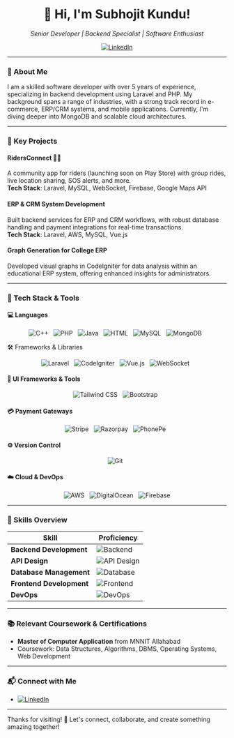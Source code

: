 <h1 align="center">👋 Hi, I'm Subhojit Kundu!</h1>
<p align="center">
  <em>Senior Developer | Backend Specialist | Software Enthusiast</em>
</p>

<p align="center">
  <a href="https://linkedin.com/in/subhojit-kundu" target="_blank">
    <img src="https://img.shields.io/badge/LinkedIn-Subhojit%20Kundu-blue?style=for-the-badge&logo=linkedin" alt="LinkedIn">
  </a>
  <!--
  <a href="mailto:subhojitkundu@example.com" target="_blank">
    <img src="https://img.shields.io/badge/Email-subhojitkundu@example.com-red?style=for-the-badge&logo=gmail" alt="Email">
  </a>
  -->
</p>

---

### 🚀 About Me
I am a skilled software developer with over 5 years of experience, specializing in backend development using Laravel and PHP. My background spans a range of industries, with a strong track record in e-commerce, ERP/CRM systems, and mobile applications. Currently, I'm diving deeper into MongoDB and scalable cloud architectures.

---

<!--
---

### 💼 Professional Experience

- **Senior Developer** at **ASKTECH.IO**  
  <small>*April 2024 - Present*</small>
  - Developed a robust, database-driven shopping cart with rewards integration.
  - Architected backend ERP/CRM services with real-time notifications and secure payment gateways (Razorpay, Stripe, etc.).

- **PHP Backend Developer** at **Shining Softech**  
  <small>*January 2019 - March 2024*</small>
  - Enhanced ERP systems with secure video conferencing and real-time updates.
  - Integrated REST APIs for seamless functionality across educational and e-commerce platforms.
---
-->

### 🌟 Key Projects

#### RidersConnect 🚴‍♂️
A community app for riders (launching soon on Play Store) with group rides, live location sharing, SOS alerts, and more.  
**Tech Stack**: Laravel, MySQL, WebSocket, Firebase, Google Maps API

#### ERP & CRM System Development
Built backend services for ERP and CRM workflows, with robust database handling and payment integrations for real-time transactions.  
**Tech Stack**: Laravel, AWS, MySQL, Vue.js

#### Graph Generation for College ERP
Developed visual graphs in CodeIgniter for data analysis within an educational ERP system, offering enhanced insights for administrators.

---

### 🧰 Tech Stack & Tools

#### 💻 Languages
<p align="center"> 
  <img src="https://img.shields.io/badge/C++-00599C?style=flat&logo=c%2B%2B&logoColor=white" alt="C++"> &nbsp; 
  <img src="https://img.shields.io/badge/PHP-777BB4?style=flat&logo=php&logoColor=white" alt="PHP"> &nbsp; 
  <img src="https://img.shields.io/badge/Java-007396?style=flat&logo=java&logoColor=white" alt="Java"> &nbsp; 
  <img src="https://img.shields.io/badge/HTML-E34F26?style=flat&logo=html5&logoColor=white" alt="HTML"> &nbsp; 
  <img src="https://img.shields.io/badge/MySQL-4479A1?style=flat&logo=mysql&logoColor=white" alt="MySQL"> &nbsp; 
  <img src="https://img.shields.io/badge/MongoDB-47A248?style=flat&logo=mongodb&logoColor=white" alt="MongoDB"> &nbsp;
</p

#### 🛠 Frameworks & Libraries
<p align="center"> 
  <img src="https://img.shields.io/badge/Laravel-FF2D20?style=flat&logo=laravel&logoColor=white" alt="Laravel"> &nbsp; 
  <img src="https://img.shields.io/badge/CodeIgniter-EF4223?style=flat&logo=codeigniter&logoColor=white" alt="CodeIgniter"> &nbsp; 
  <img src="https://img.shields.io/badge/Vue.js-42b883?style=flat&logo=vue-dot-js&logoColor=white" alt="Vue.js"> &nbsp; 
  <img src="https://img.shields.io/badge/WebSocket-1E8BC3?style=flat&logo=websocket&logoColor=white" alt="WebSocket"> &nbsp; 
</p>

#### 🎨 UI Frameworks & Tools
<p align="center"> 
  <img src="https://img.shields.io/badge/Tailwind%20CSS-38B2AC?style=flat&logo=tailwind-css&logoColor=white" alt="Tailwind CSS"> &nbsp; 
  <img src="https://img.shields.io/badge/Bootstrap-563D7C?style=flat&logo=bootstrap&logoColor=white" alt="Bootstrap"> &nbsp; 
</p>

#### 💳 Payment Gateways
<p align="center"> 
  <img src="https://img.shields.io/badge/Stripe-008CFF?style=flat&logo=stripe&logoColor=white" alt="Stripe"> &nbsp; 
  <img src="https://img.shields.io/badge/Razorpay-4E0B35?style=flat&logo=razorpay&logoColor=white" alt="Razorpay"> &nbsp; 
  <img src="https://img.shields.io/badge/PhonePe-0066CC?style=flat&logo=phonepe&logoColor=white" alt="PhonePe"> &nbsp; 
</p>

#### ⚙️ Version Control
<p align="center"> <img src="https://img.shields.io/badge/Git-F05032?style=flat&logo=git&logoColor=white" alt="Git"> &nbsp; </p>


#### ☁️ Cloud & DevOps
<p align="center">
  <img src="https://img.shields.io/badge/AWS-FF9900?style=flat&logo=amazon-aws&logoColor=white" alt="AWS"> &nbsp;
  <img src="https://img.shields.io/badge/DigitalOcean-0080FF?style=flat&logo=digitalocean&logoColor=white" alt="DigitalOcean"> &nbsp;
  <img src="https://img.shields.io/badge/Firebase-FFCA28?style=flat&logo=firebase&logoColor=white" alt="Firebase">
</p>

---

### 🎯 Skills Overview

| Skill               | Proficiency  |
|---------------------|--------------|
| **Backend Development**  | ![Backend](https://progress-bar.xyz/90)  |
| **API Design**          | ![API Design](https://progress-bar.xyz/80)  |
| **Database Management** | ![Database](https://progress-bar.xyz/70)  |
| **Frontend Development**| ![Frontend](https://progress-bar.xyz/60)  |
| **DevOps**              | ![DevOps](https://progress-bar.xyz/50)     |

---

### 📚 Relevant Coursework & Certifications
- **Master of Computer Application** from MNNIT Allahabad
- Coursework: Data Structures, Algorithms, DBMS, Operating Systems, Web Development

---

### 📬 Connect with Me
- [![LinkedIn](https://img.shields.io/badge/LinkedIn-Subhojit%20Kundu-blue?style=for-the-badge&logo=linkedin)](https://linkedin.com/in/subhojit-kundu)
<!-- - **Email**: [subhojitkundu@example.com](mailto:subhojitkundu@example.com) -->

---

Thanks for visiting! 🚀 Let's connect, collaborate, and create something amazing together!
